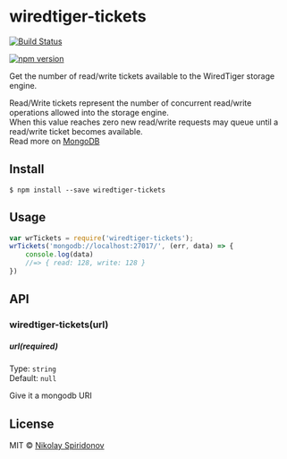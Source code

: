 # wiredtiger-tickets
[![Build Status](https://travis-ci.org/sohje/wiredtiger-tickets.svg?branch=master)](https://travis-ci.org/sohje/wiredtiger-tickets)

[![npm version](https://badge.fury.io/js/wiredtiger-tickets.svg)](https://badge.fury.io/js/wiredtiger-tickets)

Get the number of read/write tickets available to the WiredTiger storage engine.

Read/Write tickets represent the number of concurrent read/write operations allowed into the storage engine.  
When this value reaches zero new read/write requests may queue until a read/write ticket becomes available.  
Read more on [MongoDB](https://docs.mongodb.org/manual/)

## Install

```
$ npm install --save wiredtiger-tickets
```


## Usage

```js
var wrTickets = require('wiredtiger-tickets');
wrTickets('mongodb://localhost:27017/', (err, data) => {
    console.log(data)
    //=> { read: 128, write: 128 }
})
```

## API

### wiredtiger-tickets(url)

##### url(required)

Type: `string`  
Default: `null`

Give it a mongodb URI

## License

MIT © [Nikolay Spiridonov](https://github.com/sohje)
